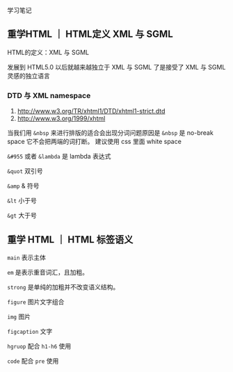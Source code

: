 学习笔记

## 重学HTML ｜ HTML定义 XML 与 SGML

HTML的定义：XML 与 SGML

发展到 HTML5.0 以后就越来越独立于 XML 与 SGML 了是接受了 XML 与 SGML 灵感的独立语言

### DTD 与 XML namespace

1. http://www.w3.org/TR/xhtml1/DTD/xhtml1-strict.dtd
1. http://www.w3.org/1999/xhtml

当我们用 `&nbsp` 来进行排版的适合会出现分词问题原因是 `&nbsp` 是 no-break space 它不会把两端的词打断。
建议使用 css 里面 white space

`&#955` 或者 `&lambda` 是 lambda 表达式


`&quot` 双引号 


`&amp` & 符号


`&lt` 小于号


`&gt` 大于号


## 重学 HTML ｜ HTML 标签语义


`main` 表示主体


`em` 是表示重音词汇，且加粗。


`strong` 是单纯的加粗并不改变语义结构。


`figure` 图片文字组合


`img` 图片


`figcaption` 文字


`hgruop` 配合 `h1-h6` 使用


`code` 配合 `pre` 使用

